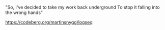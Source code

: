 "So, I've decided to take my work back underground
To stop it falling into the wrong hands"


https://codeberg.org/martinsnygg/logseq
